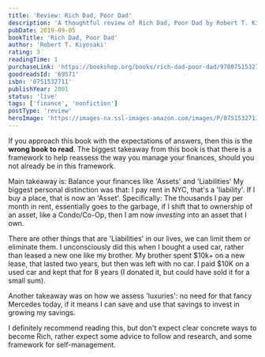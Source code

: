 ```yaml
---
title: 'Review: Rich Dad, Poor Dad'
description: 'A thoughtful review of Rich Dad, Poor Dad by Robert T. Kiyosaki'
pubDate: 2019-09-05
bookTitle: 'Rich Dad, Poor Dad'
author: 'Robert T. Kiyosaki'
rating: 3
readingTime: 1
purchaseLink: 'https://bookshop.org/books/rich-dad-poor-dad/9780751532715'
goodreadsId: '69571'
isbn: '0751532711'
publishYear: 2001
status: 'live'
tags: ['finance', 'nonfiction']
postType: 'review'
heroImage: 'https://images-na.ssl-images-amazon.com/images/P/0751532711.01.L.jpg'
---
```


If you approach this book with the expectations of answers, then this is the **wrong book to read**. The biggest takeaway from this book is that there is a framework to help reassess the way you manage your finances, should you not already be in this framework.

Main takeaway is: Balance your finances like 'Assets' and 'Liabilities'
My biggest personal distinction was that: I pay rent in NYC, that's a 'liability'. If I buy a place, that is now an 'Asset'. Specifically: The thousands I pay per month in rent, essentially goes to the garbage, if I shift that to ownership of an asset, like a Condo/Co-Op, then I am now *investing* into an asset that I own.

There are other things that are 'Liabilities' in our lives, we can limit them or eliminate them. I unconsciously did this when I bought a used car, rather than leased a new one like my brother. My brother spent $10k+ on a new lease, that lasted two years, but then was left with no car. I paid $10K on a used car and kept that for 8 years (I donated it, but could have sold it for a small sum).

Another takeaway was on how we assess 'luxuries': no need for that fancy Mercedes today, if it means I can save and use that savings to invest in growing my savings.

I definitely recommend reading this, but don't expect clear concrete ways to become Rich, rather expect some advice to follow and research, and some framework for self-management.